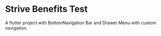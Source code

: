# Strive Benefits Test

A flutter project with BottomNavigation Bar and Drawer Menu with custom navigation.
